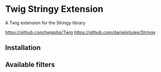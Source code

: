 # Twig Stringy Extension

A Twig extension for the Stringy library

https://github.com/twigphp/Twig
https://github.com/danielstjules/Stringy

## Installation

## Available filters


